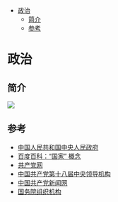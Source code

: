 <!-- TOC -->

- [政治](#政治)
    - [简介](#简介)
    - [参考](#参考)

<!-- /TOC -->

# 政治

## 简介

[![](../../assets/china_gov.jpg)](http://www.gov.cn/test/2005-08/11/content_27116.htm)

## 参考

- [中国人民共和国中央人民政府](http://www.gov.cn/test/2005-08/11/content_27116.htm)
- [百度百科：“国家” 概念](https://baike.baidu.com/item/%E5%9B%BD%E5%AE%B6/17205?fr=aladdin)
- [共产党网](http://www.12371.cn/)
- [中国共产党第十八届中央领导机构](http://www.12371.cn/special/18zyldjg/)
- [中国共产党新闻网](cpc.people.com.cn)
- [国务院组织机构](http://www.gov.cn/guowuyuan/zuzhi.htm)